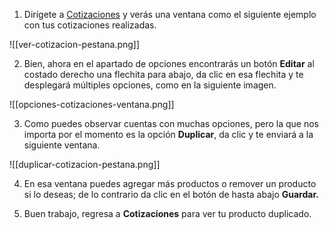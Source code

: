 
1. Dirígete a [Cotizaciones](https://app.coti.mx/cotizacion/) y verás una ventana como el siguiente ejemplo con tus cotizaciones realizadas.


![[ver-cotizacion-pestana.png]]


2. Bien, ahora en el apartado de opciones encontrarás un botón **Editar** al costado derecho una flechita para abajo, da clic en esa flechita y te desplegará múltiples opciones, como en la siguiente imagen.


![[opciones-cotizaciones-ventana.png]]


3. Como puedes observar cuentas con muchas opciones, pero la que nos importa por el momento es la opción **Duplicar**, da clic y te enviará a la siguiente ventana.


![[duplicar-cotizacion-pestana.png]]


4. En esa ventana puedes agregar más productos o remover un producto si lo deseas; de lo contrario da clic en el botón de hasta abajo **Guardar.**

5. Buen trabajo, regresa a **Cotizaciones** para ver tu producto duplicado.
